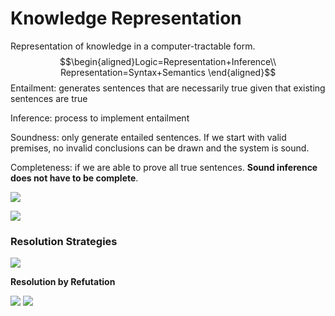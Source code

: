# Knowledge Representation
Representation of knowledge in a computer-tractable form.
$$\begin{aligned}Logic=Representation+Inference\\ Representation=Syntax+Semantics \end{aligned}$$
Entailment: generates sentences that are necessarily true given that existing sentences are true

Inference: process to implement entailment

Soundness: only generate entailed sentences. If we start with valid premises, no invalid conclusions can be drawn and the system is sound. 

Completeness: if we are able to prove all true sentences. __Sound inference does not have to be complete__.



![](https://i.imgur.com/2W1p0tF.png)

![](https://i.imgur.com/1NLoTi8.png)

### Resolution Strategies
![](https://i.imgur.com/jAOvdCc.png)

__Resolution by Refutation__

![](https://i.imgur.com/0gquUHg.png)
![](https://i.imgur.com/65qwq8t.png)
